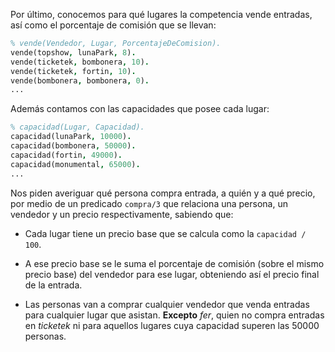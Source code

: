 Por último, conocemos para qué lugares la competencia vende entradas, así como el porcentaje de comisión que se llevan:

```Prolog
% vende(Vendedor, Lugar, PorcentajeDeComision).
vende(topshow, lunaPark, 8).
vende(ticketek, bombonera, 10).
vende(ticketek, fortin, 10).
vende(bombonera, bombonera, 0).
...
```

Además contamos con las capacidades que posee cada lugar:

```Prolog
% capacidad(Lugar, Capacidad).
capacidad(lunaPark, 10000).
capacidad(bombonera, 50000).
capacidad(fortin, 49000).
capacidad(monumental, 65000).
...
```

Nos piden averiguar qué persona compra entrada, a quién y a qué precio, por medio de un predicado `compra/3` que relaciona una persona, un vendedor y un precio respectivamente, sabiendo que:

- Cada lugar tiene un precio base que se calcula como la `capacidad / 100`.

- A ese precio base se le suma el porcentaje de comisión (sobre el mismo precio base) del vendedor para ese lugar, obteniendo así el precio final de la entrada.

- Las personas van a comprar cualquier vendedor que venda entradas para cualquier lugar que asistan. **Excepto** _fer_, quien no compra entradas en _ticketek_ ni para aquellos lugares cuya capacidad superen las 50000 personas.
